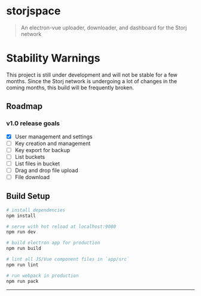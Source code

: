 # storjspace

> An electron-vue uploader, downloader, and dashboard for the Storj network

# Stability Warnings

This project is still under development and will not be stable for a few months. 
Since the Storj network is undergoing a lot of changes in the coming months, this build will be frequently broken.

## Roadmap

### v1.0 release goals
- [x] User management and settings
- [ ] Key creation and management
- [ ] Key export for backup 
- [ ] List buckets
- [ ] List files in bucket
- [ ] Drag and drop file upload
- [ ] File download

## Build Setup

``` bash
# install dependencies
npm install

# serve with hot reload at localhost:9080
npm run dev

# build electron app for production
npm run build

# lint all JS/Vue component files in `app/src`
npm run lint

# run webpack in production
npm run pack
```
---

